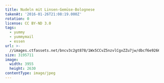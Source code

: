 ```yaml
---
title: Nudeln mit Linsen-Gemüse-Bolognese
takenAt: '2016-01-26T21:08:19.000Z'
rotation: 0
license: CC BY-ND 3.0
tags:
  - yummy
  - yummymail
  - essen
url: >-
  //images.ctfassets.net/bncv3c2gt878/1Wx5CCvZ5nzvlCgxZZu7jw/dbcf6e92663b1e0959d96b9b579a2b87/nudeln-mit-linsen-gemse-bolognese_24606145206_o
size: 3195711
image:
  width: 3955
  height: 2630
contentType: image/jpeg
---
```


